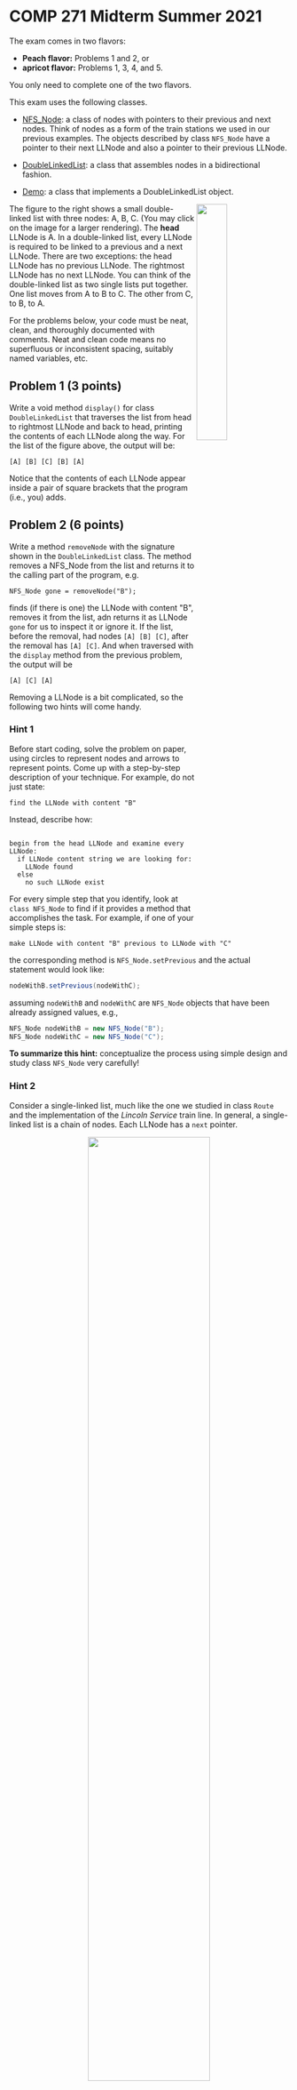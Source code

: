 # COMP 271 Midterm Summer 2021

The exam comes in two flavors:

* **Peach flavor:** Problems 1 and 2, or
* **apricot flavor:** Problems 1, 3, 4, and 5.

You only need to complete one of the two flavors.
  
This exam uses the following classes.

* [NFS_Node](NFS_Node.java): a class of nodes with pointers to their previous and next nodes. Think of nodes as a form of the train stations we used in our previous examples. The objects described by class `NFS_Node` have a pointer to their next LLNode and also a pointer to their previous LLNode.

* [DoubleLinkedList](DoubleLinkedList.java): a class that assembles nodes in a bidirectional fashion.

* [Demo](Demo.java): a class that implements a DoubleLinkedList object.

<img src="images/DLL.png" width="33%" align="right"/>

The figure to the right shows a small double-linked list with three nodes: A, B, C. (You may click on the image for a larger rendering). The **head** LLNode is A. In a double-linked list, every LLNode is required to be linked to a previous and a next LLNode. There are two exceptions: the head LLNode has no previous LLNode. The rightmost LLNode has no next LLNode. You can think of the double-linked list as two single lists put together. One list moves from A to B to C. The other from C, to B, to A.

For the problems below, your code must be neat, clean, and thoroughly documented with comments. Neat and clean code means no superfluous or inconsistent spacing, suitably named variables, etc.

## Problem 1 (3 points)

Write a void method `display()` for class `DoubleLinkedList` that traverses the list from head to rightmost LLNode and back to head, printing the contents of each LLNode along the way. For the list of the figure above, the output will be:

`[A] [B] [C] [B] [A]`

Notice that the contents of each LLNode appear inside a pair of square brackets that the program (i.e., you) adds.

## Problem 2 (6 points)

Write a method `removeNode` with the signature shown in the `DoubleLinkedList` class. The method removes a NFS_Node from the list and returns it to the calling part of the program, e.g.

`NFS_Node gone = removeNode("B");
`

finds (if there is one) the LLNode with content "B", removes it from the list, adn returns it as LLNode `gone` for us to inspect it or ignore it. If the list, before the removal, had nodes `[A] [B] [C]`, after the removal has `[A] [C]`. And when traversed with the `display` method from the previous problem, the output will be

`[A] [C] [A]`

Removing a LLNode is a bit complicated, so the following two hints will come handy.

### Hint 1

Before start coding, solve the problem on paper, using circles to represent nodes and arrows to represent points. Come up with a step-by-step description of your technique. For example, do not just state:

`find the LLNode with content "B"`

Instead, describe how:

```{java, tidy=FALSE, eval=FALSE, highlight=FALSE }

begin from the head LLNode and examine every LLNode:
  if LLNode content string we are looking for:
    LLNode found
  else
    no such LLNode exist
```
For every simple step that you identify, look at `class NFS_Node` to find if it provides a method that accomplishes the task. For example, if one of your simple steps is:

`make LLNode with content "B" previous to LLNode with "C"`

the corresponding method is `NFS_Node.setPrevious` and the actual statement would look like:

```java
nodeWithB.setPrevious(nodeWithC);
```
assuming `nodeWithB` and `nodeWithC` are `NFS_Node` objects that have been already assigned values, e.g.,
```java
NFS_Node nodeWithB = new NFS_Node("B");
NFS_Node nodeWithC = new NFS_Node("C");
```

**To summarize this hint:** conceptualize the process using simple design and study class `NFS_Node` very carefully!

### Hint 2

Consider a single-linked list, much like the one we studied in class `Route` and the implementation of the _Lincoln Service_ train line. In general, a single-linked list is a chain of nodes. Each LLNode has a `next` pointer.

<p align="center"><img src="images/SLL.png" width="66%"></p>

The figure above shows a simple single-linked list. We would like to remove the LLNode with content `"C"`. How can we accomplish this?

First, let's try to show the removal, pictorially:

<p align="center"><img src="images/SLL-removal.png" width="66%"></p>

That's pretty easy: we take the `next` pointer from the LLNode before `"C"` and we direct it to the LLNode after `"C"`. For a good measure, we also take the `next` pointer from `"C"` and we direct it to `null`. How can we do this in Java? Well, that's something for the final exam; removal from a single-linked list is not as easy as dealing with a double-linked LLNode! But suffice to say this: if we have a way to tell which LLNode is before `"C"`, we can take that LLNode's `next` pointer and move it from `"C"` to `"D"`.

## Problem 3 (1 points)

Write a method

```java
public int countNodes() {...}
```

that returns a non-negative number with the number of nodes in a `DoubleLinkedList` object.

## Problem 4 (3 points)

Write a method 
```java
public String toString() {...}
```
that returns the contents of a `DoubleLinkedList` in reverse order by traversing the list only once from the `head` LLNode to the rightmost LLNode. (Hint: pretend that nodes do not have a `previous` pointer).

## Problem 5 (2 points)

Write a variation of the `add` method in `DoubleLinkedList` with signature

```java
public boolean addUnique(String s)
```

that adds a new LLNode at the right end of the list only if there is no other LLNode already in the list with the same content (`String s`).